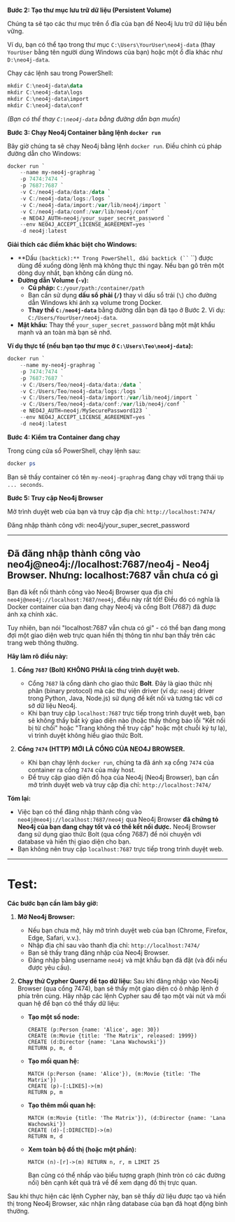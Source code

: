 
**Bước 2: Tạo thư mục lưu trữ dữ liệu (Persistent Volume)**

Chúng ta sẽ tạo các thư mục trên ổ đĩa của bạn để Neo4j lưu trữ dữ liệu bền vững.

Ví dụ, bạn có thể tạo trong thư mục `C:\Users\YourUser\neo4j-data` (thay `YourUser` bằng tên người dùng Windows của bạn) hoặc một ổ đĩa khác như `D:\neo4j-data`.

Chạy các lệnh sau trong PowerShell:
```powershell
mkdir C:\neo4j-data\data
mkdir C:\neo4j-data\logs
mkdir C:\neo4j-data\import
mkdir C:\neo4j-data\conf
```
*(Bạn có thể thay `C:\neo4j-data` bằng đường dẫn bạn muốn)*

**Bước 3: Chạy Neo4j Container bằng lệnh `docker run`**

Bây giờ chúng ta sẽ chạy Neo4j bằng lệnh `docker run`. Điều chỉnh cú pháp đường dẫn cho Windows:

```powershell
docker run `
    --name my-neo4j-graphrag `
    -p 7474:7474 `
    -p 7687:7687 `
    -v C:/neo4j-data/data:/data `
    -v C:/neo4j-data/logs:/logs `
    -v C:/neo4j-data/import:/var/lib/neo4j/import `
    -v C:/neo4j-data/conf:/var/lib/neo4j/conf `
    -e NEO4J_AUTH=neo4j/your_super_secret_password `
    --env NEO4J_ACCEPT_LICENSE_AGREEMENT=yes `
    -d neo4j:latest
```

**Giải thích các điểm khác biệt cho Windows:**

* **Dấu ` (backtick):** Trong PowerShell, dấu backtick (`` ` ``) được dùng để xuống dòng lệnh mà không thực thi ngay. Nếu bạn gõ trên một dòng duy nhất, bạn không cần dùng nó.
* **Đường dẫn Volume (`-v`):**
    * **Cú pháp:** `C:/your/path:/container/path`
    * Bạn cần sử dụng **dấu sổ phải (`/`)** thay vì dấu sổ trái (`\`) cho đường dẫn Windows khi ánh xạ volume trong Docker.
    * **Thay thế `C:/neo4j-data`** bằng đường dẫn bạn đã tạo ở Bước 2. Ví dụ: `C:/Users/YourUser/neo4j-data`.
* **Mật khẩu:** Thay thế `your_super_secret_password` bằng một mật khẩu mạnh và an toàn mà bạn sẽ nhớ.

**Ví dụ thực tế (nếu bạn tạo thư mục ở `C:\Users\Teo\neo4j-data`):**
```powershell
docker run `
    --name my-neo4j-graphrag `
    -p 7474:7474 `
    -p 7687:7687 `
    -v C:/Users/Teo/neo4j-data/data:/data `
    -v C:/Users/Teo/neo4j-data/logs:/logs `
    -v C:/Users/Teo/neo4j-data/import:/var/lib/neo4j/import `
    -v C:/Users/Teo/neo4j-data/conf:/var/lib/neo4j/conf `
    -e NEO4J_AUTH=neo4j/MySecurePassword123 `
    --env NEO4J_ACCEPT_LICENSE_AGREEMENT=yes `
    -d neo4j:latest
```

**Bước 4: Kiểm tra Container đang chạy**

Trong cùng cửa sổ PowerShell, chạy lệnh sau:
```powershell
docker ps
```
Bạn sẽ thấy container có tên `my-neo4j-graphrag` đang chạy với trạng thái `Up ... seconds`.

**Bước 5: Truy cập Neo4j Browser**

Mở trình duyệt web của bạn và truy cập địa chỉ:
`http://localhost:7474/`

Đăng nhập thành công với: neo4j/your_super_secret_password

----

## Đã đăng nhập thành công vào neo4j@neo4j://localhost:7687/neo4j - Neo4j Browser. Nhưng: localhost:7687 vẫn chưa có gì 



Bạn đã kết nối thành công vào Neo4j Browser qua địa chỉ `neo4j@neo4j://localhost:7687/neo4j`, điều này rất tốt! Điều đó có nghĩa là Docker container của bạn đang chạy Neo4j và cổng Bolt (7687) đã được ánh xạ chính xác.

Tuy nhiên, bạn nói "localhost:7687 vẫn chưa có gì" - có thể bạn đang mong đợi một giao diện web trực quan hiển thị thông tin như bạn thấy trên các trang web thông thường.

**Hãy làm rõ điều này:**

1.  **Cổng `7687` (Bolt) KHÔNG PHẢI là cổng trình duyệt web.**
    * Cổng `7687` là cổng dành cho giao thức **Bolt**. Đây là giao thức nhị phân (binary protocol) mà các thư viện driver (ví dụ: `neo4j` driver trong Python, Java, Node.js) sử dụng để kết nối và tương tác với cơ sở dữ liệu Neo4j.
    * Khi bạn truy cập `localhost:7687` trực tiếp trong trình duyệt web, bạn sẽ không thấy bất kỳ giao diện nào (hoặc thấy thông báo lỗi "Kết nối bị từ chối" hoặc "Trang không thể truy cập" hoặc một chuỗi ký tự lạ), vì trình duyệt không hiểu giao thức Bolt.

2.  **Cổng `7474` (HTTP) MỚI LÀ CỔNG CỦA NEO4J BROWSER.**
    * Khi bạn chạy lệnh `docker run`, chúng ta đã ánh xạ cổng `7474` của container ra cổng `7474` của máy host.
    * Để truy cập giao diện đồ họa của Neo4j (Neo4j Browser), bạn cần mở trình duyệt web và truy cập địa chỉ:
        `http://localhost:7474/`

**Tóm lại:**

* Việc bạn có thể đăng nhập thành công vào `neo4j@neo4j://localhost:7687/neo4j` qua Neo4j Browser **đã chứng tỏ Neo4j của bạn đang chạy tốt và có thể kết nối được.** Neo4j Browser đang sử dụng giao thức Bolt (qua cổng 7687) để nói chuyện với database và hiển thị giao diện cho bạn.
* Bạn không nên truy cập `localhost:7687` trực tiếp trong trình duyệt web.

---
# Test: 

**Các bước bạn cần làm bây giờ:**

1.  **Mở Neo4j Browser:**
    * Nếu bạn chưa mở, hãy mở trình duyệt web của bạn (Chrome, Firefox, Edge, Safari, v.v.).
    * Nhập địa chỉ sau vào thanh địa chỉ:
        `http://localhost:7474/`
    * Bạn sẽ thấy trang đăng nhập của Neo4j Browser.
    * Đăng nhập bằng username `neo4j` và mật khẩu bạn đã đặt (và đổi nếu được yêu cầu).

2.  **Chạy thử Cypher Query để tạo dữ liệu:**
    Sau khi đăng nhập vào Neo4j Browser (qua cổng 7474), bạn sẽ thấy một giao diện có ô nhập lệnh ở phía trên cùng. Hãy nhập các lệnh Cypher sau để tạo một vài nút và mối quan hệ để bạn có thể thấy dữ liệu:

    * **Tạo một số node:**
        ```cypher
        CREATE (p:Person {name: 'Alice', age: 30})
        CREATE (m:Movie {title: 'The Matrix', released: 1999})
        CREATE (d:Director {name: 'Lana Wachowski'})
        RETURN p, m, d
        ```
    * **Tạo mối quan hệ:**
        ```cypher
        MATCH (p:Person {name: 'Alice'}), (m:Movie {title: 'The Matrix'})
        CREATE (p)-[:LIKES]->(m)
        RETURN p, m
        ```
    * **Tạo thêm mối quan hệ:**
        ```cypher
        MATCH (m:Movie {title: 'The Matrix'}), (d:Director {name: 'Lana Wachowski'})
        CREATE (d)-[:DIRECTED]->(m)
        RETURN m, d
        ```
    * **Xem toàn bộ đồ thị (hoặc một phần):**
        ```cypher
        MATCH (n)-[r]->(m) RETURN n, r, m LIMIT 25
        ```
        Bạn cũng có thể nhấp vào biểu tượng graph (hình tròn có các đường nối) bên cạnh kết quả trả về để xem dạng đồ thị trực quan.

Sau khi thực hiện các lệnh Cypher này, bạn sẽ thấy dữ liệu được tạo và hiển thị trong Neo4j Browser, xác nhận rằng database của bạn đã hoạt động bình thường.
